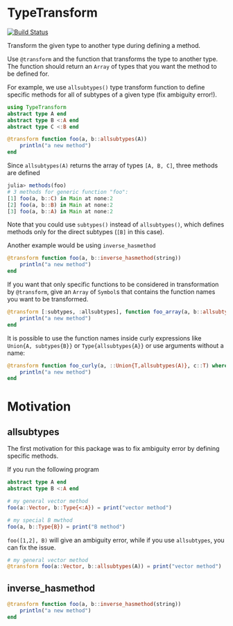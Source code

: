 # TypeTransform

[![Build Status](https://github.com/aminya/TypeTransform.jl/workflows/CI/badge.svg)](https://github.com/aminya/TypeTransform.jl/actions)

Transform the given type to another type during defining a method.

Use `@transform` and the function that transforms the type to another type. The function should return an `Array` of types that you want the method to be defined for.

For example, we use `allsubtypes()` type transform function to define specific methods for all of subtypes of a given type (fix ambiguity error!).
```julia
using TypeTransform
abstract type A end
abstract type B <:A end
abstract type C <:B end

@transform function foo(a, b::allsubtypes(A))
    println("a new method")
end
```
Since `allsubtypes(A)` returns the array of types `[A, B, C]`, three methods are defined
```julia
julia> methods(foo)
# 3 methods for generic function "foo":
[1] foo(a, b::C) in Main at none:2
[2] foo(a, b::B) in Main at none:2
[3] foo(a, b::A) in Main at none:2
```
Note that you could use `subtypes()` instead of `allsubtypes()`, which defines methods only for the direct subtypes (`[B]` in this case).

Another example would be using `inverse_hasmethod`
```julia
@transform function foo(a, b::inverse_hasmethod(string))
    println("a new method")
end
```

If you want that only specific functions to be considered in transformation by `@transform`, give an `Array` of `Symbol`s that contains the function names you want to be transformed.

```julia
@transform [:subtypes, :allsubtypes], function foo_array(a, b::allsubtypes(A))
    println("a new method")
end
```

It is possible to use the function names inside curly expressions like `Union{A, subtypes{B}}` or `Type{allsubtypes{A}}` or use arguments without a name:
```julia
@transform function foo_curly(a, ::Union{T,allsubtypes(A)}, c::T) where {T<:Int64}
    println("a new method")
end
```

# Motivation
## allsubtypes
The first motivation for this package was to fix ambiguity error by defining specific methods.

If you run the following program
```julia
abstract type A end
abstract type B <:A end

# my general vector method
foo(a::Vector, b::Type{<:A}) = print("vector method")

# my special B mwthod
foo(a, b::Type{B}) = print("B method")
```
`foo([1,2], B)` will give an ambiguity error, while if you use `allsubtypes`, you can fix the issue.

```julia
# my general vector method
@transform foo(a::Vector, b::allsubtypes(A)) = print("vector method")
```

## inverse_hasmethod
```julia
@transform function foo(a, b::inverse_hasmethod(string))
    println("a new method")
end
```
